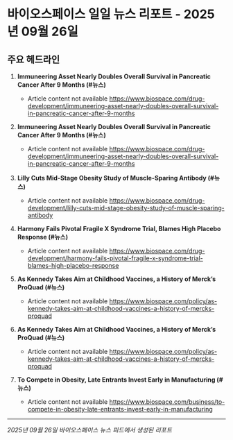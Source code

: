 # 바이오스페이스 일일 뉴스 리포트 - 2025년 09월 26일


## 주요 헤드라인

1. **Immuneering Asset Nearly Doubles Overall Survival in Pancreatic Cancer After 9 Months (#뉴스)**
   - Article content not available
   <https://www.biospace.com/drug-development/immuneering-asset-nearly-doubles-overall-survival-in-pancreatic-cancer-after-9-months>

2. **Immuneering Asset Nearly Doubles Overall Survival in Pancreatic Cancer After 9 Months (#뉴스)**
   - Article content not available
   <https://www.biospace.com/drug-development/immuneering-asset-nearly-doubles-overall-survival-in-pancreatic-cancer-after-9-months>

3. **Lilly Cuts Mid-Stage Obesity Study of Muscle-Sparing Antibody (#뉴스)**
   - Article content not available
   <https://www.biospace.com/drug-development/lilly-cuts-mid-stage-obesity-study-of-muscle-sparing-antibody>

4. **Harmony Fails Pivotal Fragile X Syndrome Trial, Blames High Placebo Response (#뉴스)**
   - Article content not available
   <https://www.biospace.com/drug-development/harmony-fails-pivotal-fragile-x-syndrome-trial-blames-high-placebo-response>

5. **As Kennedy Takes Aim at Childhood Vaccines, a History of Merck’s ProQuad (#뉴스)**
   - Article content not available
   <https://www.biospace.com/policy/as-kennedy-takes-aim-at-childhood-vaccines-a-history-of-mercks-proquad>

6. **As Kennedy Takes Aim at Childhood Vaccines, a History of Merck’s ProQuad (#뉴스)**
   - Article content not available
   <https://www.biospace.com/policy/as-kennedy-takes-aim-at-childhood-vaccines-a-history-of-mercks-proquad>

7. **To Compete in Obesity, Late Entrants Invest Early in Manufacturing (#뉴스)**
   - Article content not available
   <https://www.biospace.com/business/to-compete-in-obesity-late-entrants-invest-early-in-manufacturing>


---
*2025년 09월 26일 바이오스페이스 뉴스 피드에서 생성된 리포트*